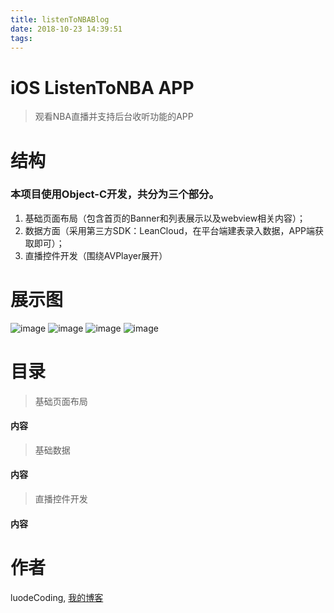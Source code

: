 ```yaml
---
title: listenToNBABlog
date: 2018-10-23 14:39:51
tags:
---
```


# iOS ListenToNBA APP

> 观看NBA直播并支持后台收听功能的APP

<h1>结构</h1>

<h3>本项目使用Object-C开发，共分为三个部分。</h3>

1. 基础页面布局（包含首页的Banner和列表展示以及webview相关内容）；
2. 数据方面（采用第三方SDK：LeanCloud，在平台端建表录入数据，APP端获取即可）；
3. 直播控件开发（围绕AVPlayer展开）

<h1>展示图</h1>

![image](https://luodecoding.github.io/images/ListenToNBA/ListenNBADemo1.png)
![image](https://luodecoding.github.io/images/ListenToNBA/ListenNBADemo2.png)
![image](https://luodecoding.github.io/images/ListenToNBA/ListenNBADemo3.png)
![image](https://luodecoding.github.io/images/ListenToNBA/ListenNBADemo4.png)

<h1>目录</h1>

>基础页面布局

<h4>内容</h4>



>基础数据

<h4>内容</h4>



>直播控件开发

<h4>内容</h4>



<h1>作者</h1>

luodeCoding, [我的博客](https://luodecoding.github.io/)